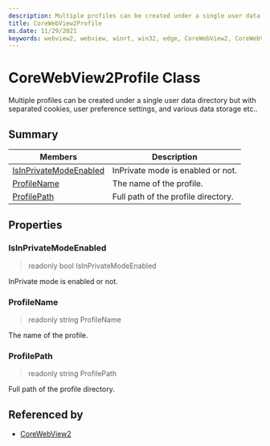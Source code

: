 ```yaml
---
description: Multiple profiles can be created under a single user data directory but with separated cookies, user preference settings, and various data storage etc..
title: CoreWebView2Profile
ms.date: 11/29/2021
keywords: webview2, webview, winrt, win32, edge, CoreWebView2, CoreWebView2Controller, browser control, edge html, CoreWebView2Profile
---
```


# CoreWebView2Profile Class



Multiple profiles can be created under a single user data directory but with separated cookies, user preference settings, and various data storage etc..

## Summary

Members|Description
--|--
[IsInPrivateModeEnabled](#isinprivatemodeenabled) | InPrivate mode is enabled or not.
[ProfileName](#profilename) | The name of the profile.
[ProfilePath](#profilepath) | Full path of the profile directory.

## Properties

### IsInPrivateModeEnabled

> readonly  bool IsInPrivateModeEnabled

InPrivate mode is enabled or not.

### ProfileName

> readonly  string ProfileName

The name of the profile.

### ProfilePath

> readonly  string ProfilePath

Full path of the profile directory.






## Referenced by

- [CoreWebView2](corewebview2.md)
